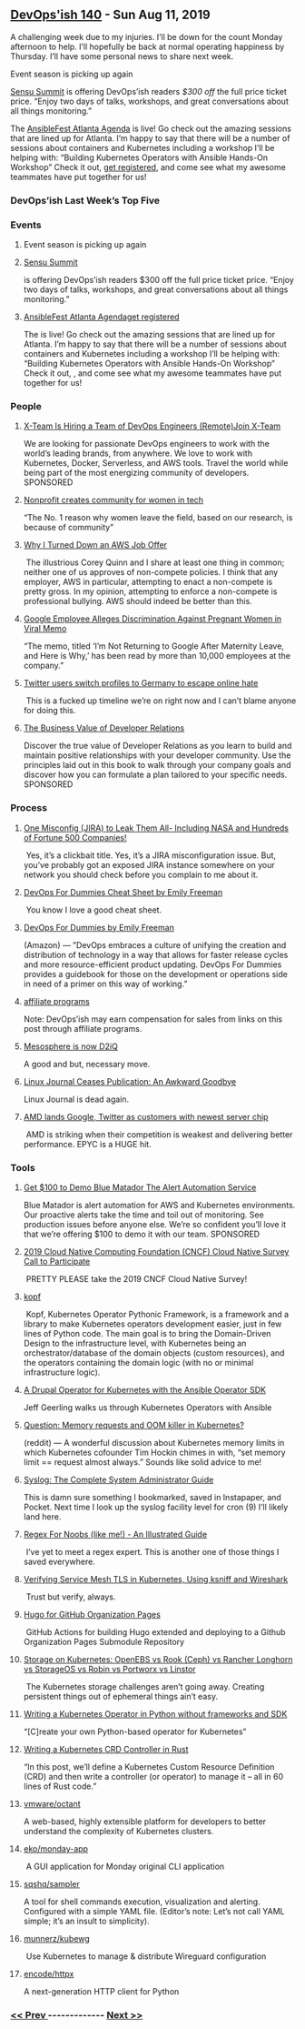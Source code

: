 ## [DevOps'ish 140](https://devopsish.com/140) - Sun Aug 11, 2019

A challenging week due to my injuries. I’ll be down for the count Monday afternoon to help. I’ll hopefully be back at normal operating happiness by Thursday. I’ll have some personal news to share next week.

Event season is picking up again

<a href="https://ti.to/sensu/sensu-summit-2019/discount/DevOpsIsh">Sensu Summit</a> is offering DevOps’ish readers <em>$300 off</em> the full price ticket price. “Enjoy two days of talks, workshops, and great conversations about all things monitoring.”

The <a href="https://cshort.co/fest">AnsibleFest Atlanta Agenda</a> is live! Go check out the amazing sessions that are lined up for Atlanta. I’m happy to say that there will be a number of sessions about containers and Kubernetes including a workshop I’ll be helping with: “Building Kubernetes Operators with Ansible Hands-On Workshop” Check it out, <a href="https://cshort.co/fest-reg">get registered</a>, and come see what my awesome teammates have put together for us!

### DevOps’ish Last Week’s Top Five

### Events

1. []()

    Event season is picking up again
1. [Sensu Summit](https://ti.to/sensu/sensu-summit-2019/discount/DevOpsIsh)

    is offering DevOps’ish readers $300 off the full price ticket price. “Enjoy two days of talks, workshops, and great conversations about all things monitoring.”
1. [AnsibleFest Atlanta Agendaget registered](https://cshort.co/fest)

    The  is live! Go check out the amazing sessions that are lined up for Atlanta. I’m happy to say that there will be a number of sessions about containers and Kubernetes including a workshop I’ll be helping with: “Building Kubernetes Operators with Ansible Hands-On Workshop” Check it out, , and come see what my awesome teammates have put together for us!
### People

1. [X-Team Is Hiring a Team of DevOps Engineers (Remote)Join X-Team](https://cshort.co/2GImsty)

    We are looking for passionate DevOps engineers to work with the world’s leading brands, from anywhere. We love to work with Kubernetes, Docker, Serverless, and AWS tools. Travel the world while being part of the most energizing community of developers.  SPONSORED
1. [Nonprofit creates community for women in tech](https://www.wraltechwire.com/2019/08/07/non-profit-creates-community-for-women-in-tech/)

     “The No. 1 reason why women leave the field, based on our research, is because of community”
1. [Why I Turned Down an AWS Job Offer](https://www.lastweekinaws.com/blog/why-i-turned-down-an-aws-job-offer/)

     The illustrious Corey Quinn and I share at least one thing in common; neither one of us approves of non-compete policies. I think that any employer, AWS in particular, attempting to enact a non-compete is pretty gross. In my opinion, attempting to enforce a non-compete is professional bullying. AWS should indeed be better than this.
1. [Google Employee Alleges Discrimination Against Pregnant Women in Viral Memo](https://www.vice.com/en_us/article/59nmkx/google-employee-alleges-discrimination-against-pregnant-women-in-viral-memo)

     “The memo, titled ‘I’m Not Returning to Google After Maternity Leave, and Here is Why,’ has been read by more than 10,000 employees at the company.”
1. [Twitter users switch profiles to Germany to escape online hate](https://www.cnbc.com/2019/08/02/twitter-users-switch-profiles-to-germany-to-escape-online-hate.html)

     This is a fucked up timeline we’re on right now and I can’t blame anyone for doing this.
1. [The Business Value of Developer Relations](https://cshort.co/2K9XsgV)

    Discover the true value of Developer Relations as you learn to build and maintain positive relationships with your developer community. Use the principles laid out in this book to walk through your company goals and discover how you can formulate a plan tailored to your specific needs. SPONSORED
### Process

1. [One Misconfig (JIRA) to Leak Them All- Including NASA and Hundreds of Fortune 500 Companies!](https://medium.com/@logicbomb_1/one-misconfig-jira-to-leak-them-all-including-nasa-and-hundreds-of-fortune-500-companies-a70957ef03c7)

     Yes, it’s a clickbait title. Yes, it’s a JIRA misconfiguration issue. But, you’ve probably got an exposed JIRA instance somewhere on your network you should check before you complain to me about it.
1. [DevOps For Dummies Cheat Sheet by Emily Freeman](https://www.dummies.com/business/operations-management/devops-for-dummies-cheat-sheet/)

     You know I love a good cheat sheet.
1. [DevOps For Dummies by Emily Freeman](https://amzn.to/2YWRrsr)

    (Amazon) — ”DevOps embraces a culture of unifying the creation and distribution of technology in a way that allows for faster release cycles and more resource-efficient product updating. DevOps For Dummies provides a guidebook for those on the development or operations side in need of a primer on this way of working.”
1. [affiliate programs](../terms/)

    Note: DevOps’ish may earn compensation for sales from links on this post through affiliate programs.
1. [Mesosphere is now D2iQ](https://d2iq.com/blog/mesosphere-is-now-d2iq)

     A good and but, necessary move.
1. [Linux Journal Ceases Publication: An Awkward Goodbye](https://www.linuxjournal.com/content/linux-journal-ceases-publication-awkward-goodbye)

     Linux Journal is dead again.
1. [AMD lands Google, Twitter as customers with newest server chip](https://www.reuters.com/article/us-amd-alphabet-idUSKCN1UX2KL)

     AMD is striking when their competition is weakest and delivering better performance. EPYC is a HUGE hit.
### Tools

1. [Get $100 to Demo Blue Matador The Alert Automation Service](https://cshort.co/2YKgZg4)

    Blue Matador is alert automation for AWS and Kubernetes environments. Our proactive alerts take the time and toil out of monitoring. See production issues before anyone else. We’re so confident you’ll love it that we’re offering $100 to demo it with our team. SPONSORED
1. [2019 Cloud Native Computing Foundation (CNCF) Cloud Native Survey Call to Participate](https://www.cncf.io/blog/2019/08/08/2019-cncf-cloud-native-survey-call-to-participate/)

     PRETTY PLEASE take the 2019 CNCF Cloud Native Survey!
1. [kopf](https://github.com/zalando-incubator/kopf)

     Kopf, Kubernetes Operator Pythonic Framework, is a framework and a library to make Kubernetes operators development easier, just in few lines of Python code. The main goal is to bring the Domain-Driven Design to the infrastructure level, with Kubernetes being an orchestrator/database of the domain objects (custom resources), and the operators containing the domain logic (with no or minimal infrastructure logic).
1. [A Drupal Operator for Kubernetes with the Ansible Operator SDK](https://www.jeffgeerling.com/blog/2019/drupal-operator-kubernetes-ansible-operator-sdk)

     Jeff Geerling walks us through Kubernetes Operators with Ansible
1. [Question: Memory requests and OOM killer in Kubernetes?](https://www.reddit.com/r/kubernetes/comments/clhi23/question_memory_requests_and_oom_killer_in/)

    (reddit) — A wonderful discussion about Kubernetes memory limits in which Kubernetes cofounder Tim Hockin chimes in with, “set memory limit == request almost always.” Sounds like solid advice to me!
1. [Syslog: The Complete System Administrator Guide](https://devconnected.com/syslog-the-complete-system-administrator-guide/)

     This is damn sure something I bookmarked, saved in Instapaper, and Pocket. Next time I look up the syslog facility level for cron (9) I’ll likely land here.
1. [Regex For Noobs (like me!) - An Illustrated Guide](https://www.janmeppe.com/blog/regex-for-noobs/)

     I’ve yet to meet a regex expert. This is another one of those things I saved everywhere.
1. [Verifying Service Mesh TLS in Kubernetes, Using ksniff and Wireshark](https://blog.getambassador.io/verifying-service-mesh-tls-in-kubernetes-using-ksniff-and-wireshark-454b1e3f4dc9)

     Trust but verify, always.
1. [Hugo for GitHub Organization Pages](https://github.com/marketplace/actions/hugo-for-github-organization-pages)

     GitHub Actions for building Hugo extended and deploying to a Github Organization Pages Submodule Repository
1. [Storage on Kubernetes: OpenEBS vs Rook (Ceph) vs Rancher Longhorn vs StorageOS vs Robin vs Portworx vs Linstor](http://vitobotta.com/2019/08/06/kubernetes-storage-openebs-rook-longhorn-storageos-robin-portworx/)

     The Kubernetes storage challenges aren’t going away. Creating persistent things out of ephemeral things ain’t easy.
1. [Writing a Kubernetes Operator in Python without frameworks and SDK](https://medium.com/flant-com/kubernetes-operator-in-python-451f2d2e33f3)

     “[C]reate your own Python-based operator for Kubernetes”
1. [Writing a Kubernetes CRD Controller in Rust](http://technosophos.com/2019/08/07/writing-a-kubernetes-controller-in-rust.html)

     “In this post, we’ll define a Kubernetes Custom Resource Definition (CRD) and then write a controller (or operator) to manage it – all in 60 lines of Rust code.”
1. [vmware/octant](https://github.com/vmware/octant)

     A web-based, highly extensible platform for developers to better understand the complexity of Kubernetes clusters.
1. [eko/monday-app](https://github.com/eko/monday-app)

     A GUI application for Monday original CLI application
1. [sqshq/sampler](https://github.com/sqshq/sampler)

     A tool for shell commands execution, visualization and alerting. Configured with a simple YAML file. (Editor’s note: Let’s not call YAML simple; it’s an insult to simplicity).
1. [munnerz/kubewg](https://github.com/munnerz/kubewg)

     Use Kubernetes to manage & distribute Wireguard configuration
1. [encode/httpx](https://github.com/encode/httpx)

     A next-generation HTTP client for Python

### [ << Prev ](sreweekly-139.md) ------------- [ Next >> ](sreweekly-141.md)